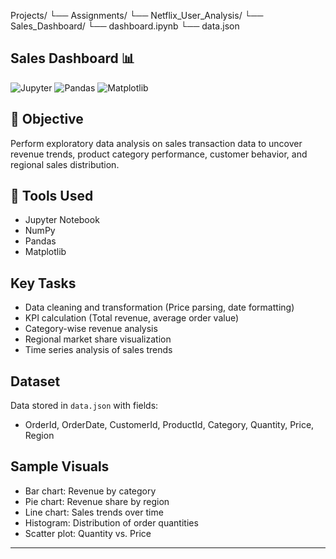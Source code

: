 Projects/
└── Assignments/
    └── Netflix_User_Analysis/
    └── Sales_Dashboard/
        └── dashboard.ipynb
        └── data.json

## Sales Dashboard 📊

![Jupyter](https://img.shields.io/badge/Notebook-Jupyter-yellow)
![Pandas](https://img.shields.io/badge/Lib-Pandas-informational)
![Matplotlib](https://img.shields.io/badge/Lib-Matplotlib-orange)

## 📌 Objective

Perform exploratory data analysis on sales transaction data to uncover revenue trends, product category performance, customer behavior, and regional sales distribution.

## 🔧 Tools Used

- Jupyter Notebook
- NumPy
- Pandas
- Matplotlib

## Key Tasks
- Data cleaning and transformation (Price parsing, date formatting)
- KPI calculation (Total revenue, average order value)
- Category-wise revenue analysis
- Regional market share visualization
- Time series analysis of sales trends

## Dataset
Data stored in `data.json` with fields:
- OrderId, OrderDate, CustomerId, ProductId, Category, Quantity, Price, Region

## Sample Visuals
- Bar chart: Revenue by category
- Pie chart: Revenue share by region
- Line chart: Sales trends over time
- Histogram: Distribution of order quantities
- Scatter plot: Quantity vs. Price

---

